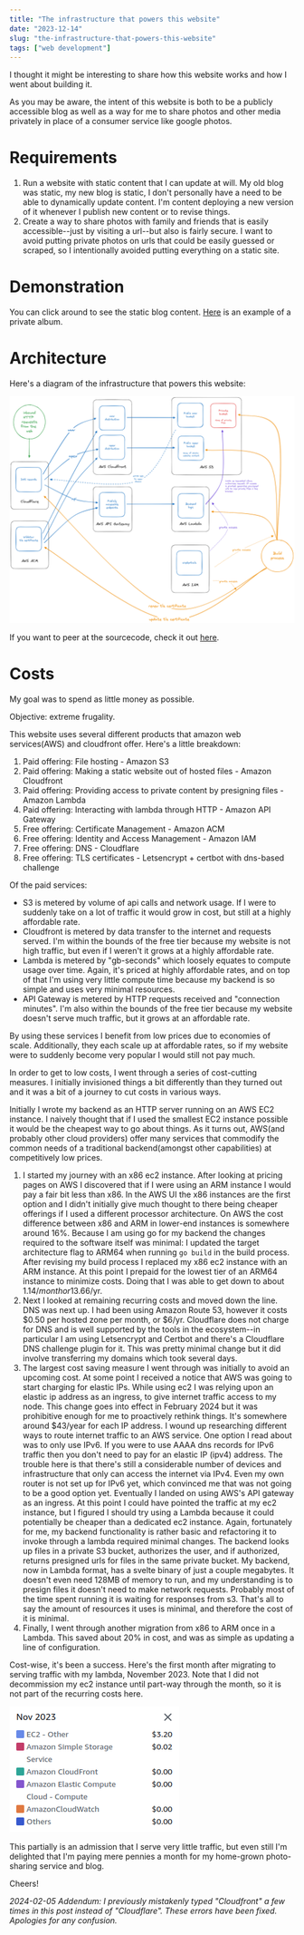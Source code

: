 ```yaml
---
title: "The infrastructure that powers this website"
date: "2023-12-14"
slug: "the-infrastructure-that-powers-this-website"
tags: ["web development"]
---
```


I thought it might be interesting to share how this website works and how I went about building it.

As you may be aware, the intent of this website is both to be a publicly accessible blog as well as a way for me to share photos and other media privately in place of a consumer service like google photos.

# Requirements

1. Run a website with static content that I can update at will. My old blog was static, my new blog is static, I don't personally have a need to be able to dynamically update content. I'm content deploying a new version of it whenever I publish new content or to revise things.
2. Create a way to share photos with family and friends that is easily accessible--just by visiting a url--but also is fairly secure. I want to avoid putting private photos on urls that could be easily guessed or scraped, so I intentionally avoided putting everything on a static site.

# Demonstration

You can click around to see the static blog content. [Here](https://gabrielmiller.org/album.html?title=test-story-for-demonstration-purposes&token=A05cl235d20KJ;t3P0772.cvDN4541FhqpQnRZ03-10216N4b0,23FPN1Cdg10d3) is an example of a private album.

# Architecture

Here's a diagram of the infrastructure that powers this website:

![Architecture diagram](./2023-12-14-blog-infrastructure/1.png)

If you want to peer at the sourcecode, check it out [here](https://github.com/gabrielmiller/gabrielmiller.org).

# Costs

My goal was to spend as little money as possible.

Objective: extreme frugality.

This website uses several different products that amazon web services(AWS) and cloudfront offer. Here's a little breakdown:

1. Paid offering: File hosting - Amazon S3
2. Paid offering: Making a static website out of hosted files - Amazon Cloudfront
3. Paid offering: Providing access to private content by presigning files - Amazon Lambda
4. Paid offering: Interacting with lambda through HTTP - Amazon API Gateway
5. Free offering: Certificate Management - Amazon ACM
6. Free offering: Identity and Access Management - Amazon IAM
7. Free offering: DNS - Cloudflare
8. Free offering: TLS certificates - Letsencrypt + certbot with dns-based challenge

Of the paid services:
- S3 is metered by volume of api calls and network usage. If I were to suddenly take on a lot of traffic it would grow in cost, but still at a highly affordable rate.
- Cloudfront is metered by data transfer to the internet and requests served. I'm within the bounds of the free tier because my website is not high traffic, but even if I weren't it grows at a highly affordable rate.
- Lambda is metered by "gb-seconds" which loosely equates to compute usage over time. Again, it's priced at highly affordable rates, and on top of that I'm using very little compute time because my backend is so simple and uses very minimal resources.
- API Gateway is metered by HTTP requests received and "connection minutes". I'm also within the bounds of the free tier because my website doesn't serve much traffic, but it grows at an affordable rate.

By using these services I benefit from low prices due to economies of scale. Additionally, they each scale up at affordable rates, so if my website were to suddenly become very popular I would still not pay much.

In order to get to low costs, I went through a series of cost-cutting measures. I initially invisioned things a bit differently than they turned out and it was a bit of a journey to cut costs in various ways.

Initially I wrote my backend as an HTTP server running on an AWS EC2 instance. I naively thought that if I used the smallest EC2 instance possible it would be the cheapest way to go about things. As it turns out, AWS(and probably other cloud providers) offer many services that commodify the common needs of a traditional backend(amongst other capabilities) at competitively low prices.

1. I started my journey with an x86 ec2 instance. After looking at pricing pages on AWS I discovered that if I were using an ARM instance I would pay a fair bit less than x86. In the AWS UI the x86 instances are the first option and I didn't initially give much thought to there being cheaper offerings if I used a different processor architecture. On AWS the cost difference between x86 and ARM in lower-end instances is somewhere around 16%. Because I am using go for my backend the changes required to the software itself was minimal: I updated the target architecture flag to ARM64 when running `go build` in the build process. After revising my build process I replaced my x86 ec2 instance with an ARM instance. At this point I prepaid for the lowest tier of an ARM64 instance to minimize costs. Doing that I was able to get down to about $1.14/month or 13.66$/yr.
2. Next I looked at remaining recurring costs and moved down the line. DNS was next up. I had been using Amazon Route 53, however it costs $0.50 per hosted zone per month, or $6/yr. Cloudflare does not charge for DNS and is well supported by the tools in the ecosystem--in particular I am using Letsencrypt and Certbot and there's a Cloudflare DNS challenge plugin for it. This was pretty minimal change but it did involve transferring my domains which took several days.
3. The largest cost saving measure I went through was initially to avoid an upcoming cost. At some point I received a notice that AWS was going to start charging for elastic IPs. While using ec2 I was relying upon an elastic ip address as an ingress, to give internet traffic access to my node. This change goes into effect in February 2024 but it was prohibitive enough for me to proactively rethink things. It's somewhere around $43/year for each IP address. I wound up researching different ways to route internet traffic to an AWS service. One option I read about was to only use IPv6. If you were to use AAAA dns records for IPv6 traffic then you don't need to pay for an elastic IP (ipv4) address. The trouble here is that there's still a considerable number of devices and infrastructure that only can access the internet via IPv4. Even my own router is not set up for IPv6 yet, which convinced me that was not going to be a good option yet. Eventually I landed on using AWS's API gateway as an ingress. At this point I could have pointed the traffic at my ec2 instance, but I figured I should try using a Lambda because it could potentially be cheaper than a dedicated ec2 instance. Again, fortunately for me, my backend functionality is rather basic and refactoring it to invoke through a lambda required minimal changes. The backend looks up files in a private S3 bucket, authorizes the user, and if authorized, returns presigned urls for files in the same private bucket. My backend, now in Lambda format, has a svelte binary of just a couple megabytes. It doesn't even need 128MB of memory to run, and my understanding is to presign files it doesn't need to make network requests. Probably most of the time spent running it is waiting for responses from s3. That's all to say the amount of resources it uses is minimal, and therefore the cost of it is minimal.
4. Finally, I went through another migration from x86 to ARM once in a Lambda. This saved about 20% in cost, and was as simple as updating a line of configuration.

Cost-wise, it's been a success. Here's the first month after migrating to serving traffic with my lambda, November 2023. Note that I did not decommission my ec2 instance until part-way through the month, so it is not part of the recurring costs here.

![Costs](./2023-12-14-blog-infrastructure/2.png)

This partially is an admission that I serve very little traffic, but even still I'm delighted that I'm paying mere pennies a month for my home-grown photo-sharing service and blog.

Cheers!

_2024-02-05 Addendum: I previously mistakenly typed "Cloudfront" a few times in this post instead of "Cloudflare". These errors have been fixed. Apologies for any confusion._